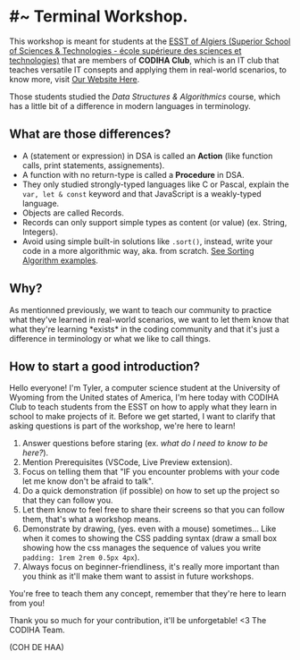

# #~ Terminal Workshop.

This workshop is meant for students at the [ESST of Algiers (Superior School of Sciences & Technologies - école supérieure des sciences et technologies)](https://esst-sup.com) that are members of **CODIHA Club**, which is an IT club that teaches versatile IT consepts and applying them in real-world scenarios, to know more, visit [Our Website Here](https://www.codiha.com).

Those students studied the *Data Structures & Algorithmics* course, which has a little bit of a difference in modern languages in terminology.

## What are those differences?
- A (statement or expression) in DSA is called an **Action** (like function calls, print statements, assignements).
- A function with no return-type is called a **Procedure** in DSA.
- They only studied strongly-typed languages like C or Pascal, explain the ``var, let & const`` keyword and that JavaScript is a weakly-typed language.
- Objects are called Records.
- Records can only support simple types as content (or value) (ex. String, Integers).
- Avoid using simple built-in solutions like ``.sort()``, instead, write your code in a more algorithmic way, aka. from scratch. [See Sorting Algorithm examples](https://www.geeksforgeeks.org/sorting-algorithms-in-javascript/).

## Why?
As mentionned previously, we want to teach our community to practice what they've learned in real-world scenarios, we want to let them know that what they're learning \*exists\* in the coding community and that it's just a difference in terminology or what we like to call things.

## How to start a good introduction?

Hello everyone! I'm Tyler, a computer science student at the University of Wyoming from the United states of America, I'm here today with CODIHA Club to teach students from the ESST on how to apply what they learn in school to make projects of it. Before we get started, I want to clarify that asking questions is part of the workshop, we're here to learn!

1. Answer questions before staring
(ex. *what do I need to know to be here?*).
2. Mention Prerequisites (VSCode, Live Preview extension).
3. Focus on telling them that "IF you encounter problems with your code let me know don't be afraid to talk".
4. Do a quick demonstration (if possible) on how to set up the project so that they can follow you.
5. Let them know to feel free to share their screens so that you can follow them, that's what a workshop means.
6. Demonstrate by drawing, (yes. even with a mouse) sometimes...
Like when it comes to showing the CSS padding syntax (draw a small box showing how the css manages the sequence of values you write ``padding: 1rem 2rem 0.5px 4px``).
7. Always focus on beginner-friendliness, it's really more important than you think as it'll make them want to assist in future workshops.

You're free to teach them any concept, remember that they're here to learn from you!

Thank you so much for your contribution, it'll be unforgetable! <3
The CODIHA Team.

(COH DE HAA)